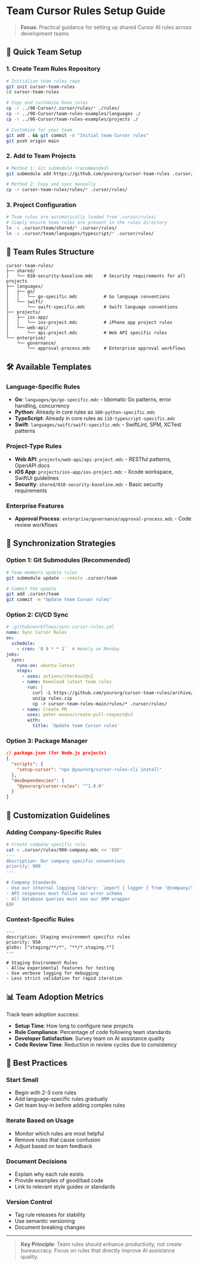 # Team Cursor Rules Setup Guide

> **Focus**: Practical guidance for setting up shared Cursor AI rules across development teams

## 🎯 Quick Team Setup

### 1. Create Team Rules Repository
```bash
# Initialize team rules repo
git init cursor-team-rules
cd cursor-team-rules

# Copy and customize base rules
cp -r ../98-Cursor/.cursor/rules/* ./rules/
cp -r ../98-Cursor/team-rules-examples/languages ./
cp -r ../98-Cursor/team-rules-examples/projects ./

# Customize for your team
git add . && git commit -m "Initial team Cursor rules"
git push origin main
```

### 2. Add to Team Projects
```bash
# Method 1: Git submodule (recommended)
git submodule add https://github.com/yourorg/cursor-team-rules .cursor/team

# Method 2: Copy and sync manually
cp -r cursor-team-rules/rules/* .cursor/rules/
```

### 3. Project Configuration
```bash
# Team rules are automatically loaded from .cursor/rules/
# Simply ensure team rules are present in the rules directory
ln -s .cursor/team/shared/* .cursor/rules/
ln -s .cursor/team/languages/typescript/* .cursor/rules/
```

## 📁 Team Rules Structure

```
cursor-team-rules/
├── shared/
│   └── 010-security-baseline.mdc    # Security requirements for all projects
├── languages/
│   ├── go/
│   │   └── go-specific.mdc          # Go language conventions
│   └── swift/
│       └── swift-specific.mdc       # Swift language conventions
├── projects/
│   ├── ios-app/
│   │   └── ios-project.mdc          # iPhone app project rules
│   └── web-api/
│       └── api-project.mdc          # Web API specific rules
└── enterprise/
    └── governance/
        └── approval-process.mdc     # Enterprise approval workflows
```

## 🛠️ Available Templates

### Language-Specific Rules
- **Go**: `languages/go/go-specific.mdc` - Idiomatic Go patterns, error handling, concurrency
- **Python**: Already in core rules as `100-python-specific.mdc`
- **TypeScript**: Already in core rules as `110-typescript-specific.mdc`
- **Swift**: `languages/swift/swift-specific.mdc` - SwiftLint, SPM, XCTest patterns

### Project-Type Rules
- **Web API**: `projects/web-api/api-project.mdc` - RESTful patterns, OpenAPI docs
- **iOS App**: `projects/ios-app/ios-project.mdc` - Xcode workspace, SwiftUI guidelines
- **Security**: `shared/010-security-baseline.mdc` - Basic security requirements

### Enterprise Features
- **Approval Process**: `enterprise/governance/approval-process.mdc` - Code review workflows

## 🔄 Synchronization Strategies

### Option 1: Git Submodules (Recommended)
```bash
# Team members update rules
git submodule update --remote .cursor/team

# Commit the update
git add .cursor/team
git commit -m "Update team Cursor rules"
```

### Option 2: CI/CD Sync
```yaml
# .github/workflows/sync-cursor-rules.yml
name: Sync Cursor Rules
on:
  schedule:
    - cron: '0 9 * * 1'  # Weekly on Monday
jobs:
  sync:
    runs-on: ubuntu-latest
    steps:
      - uses: actions/checkout@v2
      - name: Download latest team rules
        run: |
          curl -L https://github.com/yourorg/cursor-team-rules/archive/main.zip -o rules.zip
          unzip rules.zip
          cp -r cursor-team-rules-main/rules/* .cursor/rules/
      - name: Create PR
        uses: peter-evans/create-pull-request@v3
        with:
          title: 'Update team Cursor rules'
```

### Option 3: Package Manager
```json
// package.json (for Node.js projects)
{
  "scripts": {
    "setup-cursor": "npx @yourorg/cursor-rules-cli install"
  },
  "devDependencies": {
    "@yourorg/cursor-rules": "^1.0.0"
  }
}
```

## 🔧 Customization Guidelines

### Adding Company-Specific Rules
```bash
# Create company-specific rule
cat > .cursor/rules/900-company.mdc << 'EOF'
---
description: Our company specific conventions
priority: 900
---

# Company Standards
- Use our internal logging library: `import { logger } from '@company/logger'`
- API responses must follow our error schema
- All database queries must use our ORM wrapper
EOF
```

### Context-Specific Rules
```mdc
---
description: Staging environment specific rules
priority: 950
globs: ["staging/**/*", "**/*.staging.*"]
---

# Staging Environment Rules
- Allow experimental features for testing
- Use verbose logging for debugging
- Less strict validation for rapid iteration
```

## 📊 Team Adoption Metrics

Track team adoption success:
- **Setup Time**: How long to configure new projects
- **Rule Compliance**: Percentage of code following team standards
- **Developer Satisfaction**: Survey team on AI assistance quality
- **Code Review Time**: Reduction in review cycles due to consistency

## 🚀 Best Practices

### Start Small
- Begin with 2-3 core rules
- Add language-specific rules gradually
- Get team buy-in before adding complex rules

### Iterate Based on Usage
- Monitor which rules are most helpful
- Remove rules that cause confusion
- Adjust based on team feedback

### Document Decisions
- Explain why each rule exists
- Provide examples of good/bad code
- Link to relevant style guides or standards

### Version Control
- Tag rule releases for stability
- Use semantic versioning
- Document breaking changes

---

> **Key Principle**: Team rules should enhance productivity, not create bureaucracy. Focus on rules that directly improve AI assistance quality.